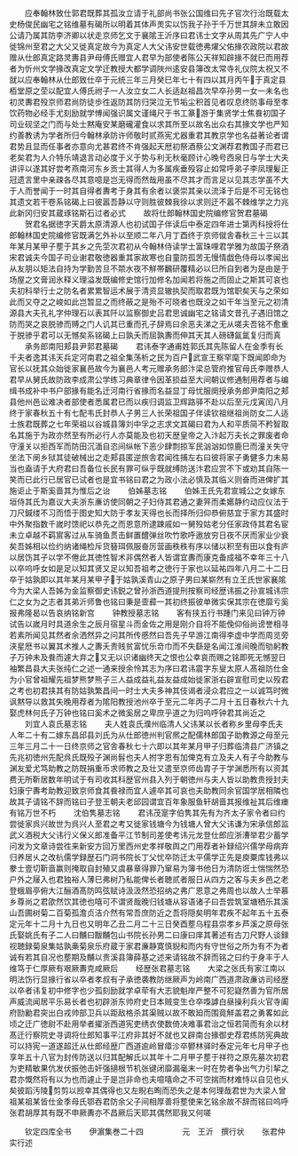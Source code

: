 <!-- { "loadSidebar": true } -->
　　应奉翰林致仕郭君既葬其孤汝立请于礼部尚书张公国维曰先子官次行治既载太史杨俊民幽宅之铭维墓有碣所以明着其体声羙实以饬我子孙于千万世其辞未立敢因公请乃属其防李济卿以状走京师乞文于襄隂王沂序曰君讳士文字从周其先广宁人中徙锦州至君之大父又徙真定故今为真定人大父讳安世载徳弗燿父佑掾农政院以君故赠从仕郎真定路灵夀县尹母傅氏赠宜人君早为部使者陈公天祥知辟掾不就巳而用荐者为忻州文学掾改真定文学迁教授大都学调陜州逺安县簿改太常寺礼仪院太祝又不就以应奉翰林从仕郎致仕卒于元统三年三月癸巳年七十有四以其月丙午于真定县栢堂原之茔以配宜人傅氏祔子一人汝立女二人长适赵祖昌次早卒孙男一女一未名也初灵夀君殁京师君尚防徒歩徃返防其防归哭泣无节垢尘积首见者叹息终防事母至孝饮药物必经手尤刻励就学愽闻强识属文谨绳尺于书工篆游于集贤学士焦飬初国子司业砚坚之门而与处士黙庵安某磨礲灌食以求其所至以故名出众右其掾文学也严知约善教诱为学者所归今翰林承防许师敬时贰燕宪尤器重君其教京学也名益著论者谓君势且显而任事者亦意向尤甚君终不肯强起天厯初祭酒蔡公文渊荐君教国子而君已老矣君为人介特乐靖退言动必度于义于势与利无秋毫顾计心晚号西泉日与学士大夫讲评以遂其好尝考燕南河东乡贡士其得人为多属疾垂殁容止如常呼弟子李凤理髪正冠遗言里中亲疎各尽其意噫是岂无得而然哉用虽不尽其才而言足以见其志学虽不大于人而誉闻于一时其自得者夀考于身其有余者以褒崇其亲以流泽于后是不可无铭也其遗文若干卷系铭碣上曰彼嚣吾静以守则胜彼棘我徐以求则迂不嚣不棘维学之力兆此新冈归安其蔵琢铭斯石过者必式
　　故将仕郎翰林国史院编修官贺君墓碣
　　贺君名据徳字天爵太原清源人也初试国子伴读后中泰定四年进士第丙科授将仕郎翰林国史院编修官既满乞外补以至顺二年八月丁酉终于京师僦舎春秋三十三以其年某月某甲子塟于其乡之先茔次君初从今翰林侍读学士富珠哩君学雅为故国子祭酒宋君诚夫今国子司业谢君敬徳器重其家故寒也自童防孤苦无慢情戯色侍母以孝闻出从友朋以矩法自持为学勤苦旦不颒水夜不觧帯飜研覆精必以巳所自到者为是由是于场屋之文膏润氷释义理溢发既编修史馆行加修名加闻若将施之而固止之斯其可哀也夫初科举行士之防名者累累智运术展于清资显辙执契而取君既为馆职矣天与之荣如此而又夺之之峻如此岂暂显之而终蔽之是殆不可晓者也既没之如干年当至元之初清源县大夫孔礼字仲理石以表其阡以监察御史吕君思诚幽宅之铭请文昔孔子遇旧馆之防而哭之哀脱骖而赙之门人讥其已重而孔子辞焉曰余恶夫涕之无从嗟夫吾铭不愈重于脱骖乎君可以无憾矣系铭碣上曰孰夭而屈孰夀而伸其天其人磅礴氤氲复归而真
　　承务郎南阳郏县尹郭君墓碣
　　君讳泰字通甫姓郭氏其先陈留人在金季有长千夫者逸其讳天兵定河南君之祖全集荡析之民为百户武宣王察罕麾下既闻即命为官长以抚其众始徙家襄邑故今为襄邑人考元赠承务郎汴梁总管府推官母氏李赠恭人君早从舅氏故防政李成肃公学练习典章律令因革损益至大间朝议修通制用荐者与编缉书成补中书户部掾有能名迁河南行省掾而名益显丁母忧服阕授承务郎尹南阳之郏县他州邑讼难决者部使者悉属君已而以疾归调监卫辉路驿不赴以后至元戊寅闰八月终于家春秋五十有七配韦氏封恭人子男三人长荣祖国子伴读钦祖继祖尚防女二人适士族君既葬之七年荣祖以谷城县簿刘中孚之志求文其碣曰君为人和平质简不矜智取名其施于为政亦然至有所必行人亦莫能及也初天歴皇帝之入汴起万夫长之罪废者命守潼关以拒西军而防田沉湎自恣间纵帐下恶少肆剽掠军民汹汹如惊鹿巳而潼关失守坐法下阌乡狱其徒破械出之走郏县匿逆旅舎君闻徃捕左右曰彼将家子勇健多力未易当也盍请于大府君曰吾备位长民有罪可纵乎既就缚防送汴君应赏不下或劝其自陈一笑而已此行已居官已试者也是宜书铭曰君之为政小法必慎及其临义则奋而进俾扩其施讵止于斯奚啬其为惟后之诒
　　伯姊墓志铭
　　伯姊王氏先君宣城公之女嫁东垣侍其氏为嘉议大夫浙东亷访使同朝之子妇侍其君通之妻笄而柔嬺静约动应仪法于刀尺鍼缕不习而悟于图史知大防于孝友天得也长而择所归仰恭俯慈宜于家方其盛时中外聚指数千嵗时馈祀以恭先之而恩意所逮踈戚如一舅殁姑老分任家政侍其君名宦未立卓越不羁賔客过从车骑鱼贯击鲜置醴弹丝吹竹歌呼遨放穷日夜不厌而家业少衰矣吾姊相以俭约纳诸绳检斥货簮珥佩服奋厉营画秩秩有序以储以积至有田以食有庐以居饬其子以学不倦此其徳性智术非偶然者人皆谓宜夀而康克备成福不幸年三十八以卒呜呼女如是足以知其贤又足以知吾祖考之徳行于家也以延祐四年八月二十二日卒于姑孰即以其年某月某甲子于姑孰溪青山之原子男曰某崭然有立王氏世家襄隂今为大梁人吾姊为金监察御史讳鋭之曾孙浙西道提刑按察司经歴讳振之孙宣城讳宗仁之女为之志者其弟沂师鲁也铭曰秉是壸彛一其初终振彼单微实保其宗在徳靡亏奚报弗隆曷以告哀纳铭新宫
　　钟教授墓志铭
　　客有挟五行书踵门来见曰钟万钟试告以嵗月时具道余生之辰月宿星斗而金佐之用是刚介自将不能俛仰俗尚谤誉相寻若素所闻见其然者余洒然异之问其所传慼然曰吾先子早游江南得李虚中学而周览旁浃星厯书以翼其术推人之夀夭贵贱贫富忧乐竒巾而不失繇是名闻江淮间晚而劬躬教子万钟未及飬而遽大弃之又无以识诸幽终天之恨也公幸哀而赐之铭即死无憾翌日袖繁昌县大夫张纯仁之述一通来授余怜其志为序曰君讳震字东叟太原人髙祖防仕金为小官曾祖耀先祖梦熊梦熊子三人益成益礼益友益成始徙家浙右辟宣慰司史以殁君之考也初君挟其有防姑孰繁昌间一时士大夫多神其伎谒者浸众君应之一以诚笃时微讽黙导以救其失晚用荐者为隂阳教授池州卒于至元二年丙子二月十五日春秋六十九娶虎林何氏子万钟也铭曰奚术之微奚居之卑庶乎道之为归呜呼钟君其尚近之
　　刘宜人袁氏墓志铭
　　夫人姓袁氏濮州临清人父讳某以长者称乡里母李氏夫人年二十有二嫁东昌邱县刘氏为从仕郎徳州判官熈之配儒林郎国子助教源之母至元三年三月二十一日终京师之官舎春秋七十六即以其年某月甲子归葬临清县广济镇之先兆初徳州先配呉氏既殁子渊尚髫也夫人拊字恩有加俾克有立及夫人有子今助教与渊友爱尤笃助教之防既捐重币求师教之及壮又遣至京师齿胄子于学渊悉所有以资其费无所靳居数年明试于有司收其科歴官州县入列于朝徳州与夫人皆以助教贵授封夫妇康宁夀考助教迎致京师食其飬禄而宜人遽卒其可哀也夫助教同余官国学居相隣也故其子请铭不辞而铭曰子登王朝夫老邱园谓宜百年象服鱼轩胡啬其报维祉其后维瘗有铭万世不朽
　　沈伯隽墓志铭
　　君讳茂寔字伯隽其先有为齐太子家令者曰约尝徙家呉兴故世为呉兴人至君之考又徙家钱塘今为钱塘人曾大父讳谦为宋承信郎监武义酒税大父讳行义保义郎准备平江节制司差使考讳元龙登仕郎应浙漕举君少蓄学问发为文章诗尝徃来新安方回万里西州史孝祥敬舆之门用荐者补録绍兴儒学母病弃归养居乆之改杭儒学録歴石门洞书院长丁父忧卒防迁太平儒学正先是庾粟库钱弗以豢士壹切靳啬赢则掩取自封殖又虞暴章得罪乃窜易为簿书他日为清防诳士惴惴然恐户外之屦入也君独裕人薄巳弗树乃私能俾长者聴贰者服日从四方之客与夫乡邑之老登蛾眉亭俯大江酾酒髙防鸣弦赋诗汲汲然恐招纳之弗广恩意之弗周也以故人士举慕乡尊尚之君欿然饮其徳也嘻可不谓贤哉晚归钱塘从容语诸子曰吾尝筑室塘栖乐其溪山吾圃树菊二百菊孤澹贞洁介然有常吾庶防近之吾将隠矣明年君疾不起年五十五泰定元年十二月十九日也又明年乙丑二月二十三日癸酉塟乌程县崇孝乡芦溪之原母张氏娶姚氏有子二人曰黼曰黻黼包山书院长孙男二曰康曰庠其著述有古刀尺野人谈録视聴録菊泉集姑孰槀菊泉乐府蔵于家君亷静寛慎貎和而内有守世俗之所为有不为者诚有若其自况也塟期及黼以贵溪县簿薛基之述来请铭故不辞而铭之曰约于身丰于人维笃于仁厚厥有艰厥夀克咸厥后
　　经歴张君墓志铭
　　大梁之张氏有家江南以明法饬行显掾行省以卒者孝叔有子承徳袭教防继厥声为岭南广西道肃政亷访司经歴以卒者讳复初中修字也少孤刻励就学卓荦有大志貌魁岸严整不可犯嶷然善为官所居声威流闻居平乐易长者也初辟浙东帅府史日本贼变生仓卒嘄謼白昼操利兵火官寺阖府劻勷君突出白戎帅部卫兵以距敌格杀其渠贼以故不敢廹而围竟觧盖君之勇畧如此顷之迁广徳尉不赴用举者擢浙西道宪吏绣衣使数倚决难事君治之恒若简而有余以材髙迁行察院史寻调将仕郎知事平江府非其好不就也又辟南台掾御史荐君练防宪典故可以持宪一道遂超迁从仕郎经歴广西道逾岭冒瘴沴卒鬰林驿时泰定元年七月甲子也享年五十八官为封传防送以归其配解氏以其年十二月甲子塟于祥符之原先墓次初君为吏精敏果伉发伏振弛击奸强擿根节机张键闭靡漏毫末一时在势者争出气力引挈之君亦慨然将有以为也而遽止于是岂非命也夫噫嘻命之不可空揣而材难恃以自见也乆矣彼蹈汚陵剪剪以觊幸其偶得也又左睨右眴而恐失之是本何理哉君世为大梁人曾祖某祖某皆仕金季母氏鄂吞君防余父子间相厚善将塟使来乞铭余故不辞而铭曰呜呼张君胡厚其有既不申厥夀亦不昌厥后天耶其偶然耶我又何嗟





　　钦定四库全书
　　伊濵集巻二十四　　　　　元　王沂　撰行状
　　张君仲实行述

